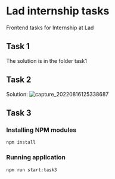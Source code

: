 # Lad internship tasks
Frontend tasks for Internship at Lad

## Task 1
The solution is in the folder task1

## Task 2
Solution: 
![capture_20220816125338687](https://user-images.githubusercontent.com/59483799/184852044-15d1c38b-0c3e-4d2a-a74e-f905fe4fa241.png)

## Task 3
### Installing NPM modules

```
npm install
```

### Running application

```
npm run start:task3
```
